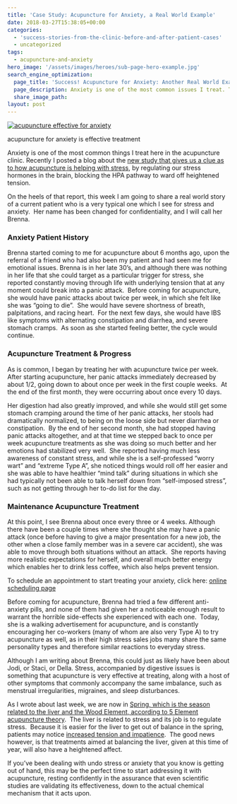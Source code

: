 ```yaml
---
title: 'Case Study: Acupuncture for Anxiety, a Real World Example'
date: 2018-03-27T15:38:05+00:00
categories:
  - 'success-stories-from-the-clinic-before-and-after-patient-cases'
  - uncategorized
tags:
  - acupuncture-and-anxiety
hero_image: '/assets/images/heroes/sub-page-hero-example.jpg'
search_engine_optimization:
  page_title: 'Success! Acupuncture for Anxiety: Another Real World Example '
  page_description: Anxiety is one of the most common issues I treat. This is the story of a typical successful case, as acupuncture is so effective for anxiety!
  share_image_path:
layout: post
---
```


<div id="attachment_2177"><a href="/assets/images/wp-content/uploads/2013/03/frustration-acupuncture.jpg"><img title="Acupuncture for Anxiety" alt="acupuncture effective for anxiety" srcset="/assets/images/wp-content/uploads/2013/03/frustration-acupuncture-150x99.jpg 150w, /assets/images/wp-content/uploads/2013/03/frustration-acupuncture.jpg 275w" sizes="(max-width: 150px) 100vw, 150px" src="/assets/images/wp-content/uploads/2013/03/frustration-acupuncture-150x99.jpg" /></a><p>acupuncture for anxiety is effective treatment</p></div>

Anxiety is one of the most common things I treat here in the acupuncture clinic. Recently I posted a blog about the [new study that gives us a clue as to how acupuncture is helping with stress](http://www.wisdomwaysacupuncture.com/2017/04/11/new-study-shows-how-acupuncture-helps-stress/), by regulating our stress hormones in the brain, blocking the HPA pathway to ward off heightened tension.

On the heels of that report, this week I am going to share a real world story of a current patient who is a very typical one which I see for stress and anxiety.&nbsp; Her name has been changed for confidentiality, and I will call her Brenna.&nbsp;

### Anxiety Patient History

Brenna started coming to me for acupuncture about 6 months ago, upon the referral of a friend who had also been my patient and had seen me for emotional issues. Brenna is in her late 30’s, and although there was nothing in her life that she could target as a particular trigger for stress, she reported constantly moving through life with underlying tension that at any moment could break into a panic attack.&nbsp; Before coming for acupuncture, she would have panic attacks about twice per week, in which she felt like she was “going to die”.&nbsp; She would have severe shortness of breath, palpitations, and racing heart.&nbsp; For the next few days, she would have IBS like symptoms with alternating constipation and diarrhea, and severe stomach cramps.&nbsp; As soon as she started feeling better, the cycle would continue.

### Acupuncture Treatment & Progress

As is common, I began by treating her with acupuncture twice per week.&nbsp; After starting acupuncture, her panic attacks immediately decreased by about 1/2, going down to about once per week in the first couple weeks.&nbsp; At the end of the first month, they were occurring about once every 10 days.&nbsp;

Her digestion had also greatly improved, and while she would still get some stomach cramping around the time of her panic attacks, her stools had dramatically normalized, to being on the loose side but never diarrhea or constipation.&nbsp; By the end of her second month, she had stopped having panic attacks altogether, and at that time we stepped back to once per week acupuncture treatments as she was doing so much better and her emotions had stabilized very well.&nbsp; She reported having much less awareness of constant stress, and while she is a self-professed “worry wart” and “extreme Type A”, she noticed things would roll off her easier and she was able to have healthier “mind talk” during situations in which she had typically not been able to talk herself down from “self-imposed stress”, such as not getting through her to-do list for the day.

### Maintenance Acupuncture Treatment

At this point, I see Brenna about once every three or 4 weeks. Although there have been a couple times where she thought she may have a panic attack (once before having to give a major presentation for a new job, the other when a close family member was in a severe car accident), she was able to move through both situations without an attack.&nbsp; She reports having more realistic expectations for herself, and overall much better energy which enables her to drink less coffee, which also helps prevent tension.

To schedule an appointment to start treating your anxiety, click here: [online scheduling page](http://www.wisdomwaysacupuncture.com/acupuncture-appointment-scheduling/ "Online Acupuncture Scheduling")

Before coming for acupuncture, Brenna had tried a few different anti-anxiety pills, and none of them had given her a noticeable enough result to warrant the horrible side-effects she experienced with each one.&nbsp; Today, she is a walking advertisement for acupuncture, and is constantly encouraging her co-workers (many of whom are also very Type A) to try acupuncture as well, as in their high stress sales jobs many share the same personality types and therefore similar reactions to everyday stress.

Although I am writing about Brenna, this could just as likely have been about Jodi, or Staci, or Della. Stress, accompanied by digestive issues is something that acupuncture is very effective at treating, along with a host of other symptoms that commonly accompany the same imbalance, such as menstrual irregularities, migraines, and sleep disturbances.

As I wrote about last week, we are now in [Spring, which is the season related to the liver and the Wood Element, according to 5 Element acupuncture theory](http://www.wisdomwaysacupuncture.com/2018/03/09/ready-set-wood-season-what-acupuncture-theory-has-to-say-about-spring/).&nbsp; The liver is related to stress and its job is to regulate stress.&nbsp; Because it is easier for the liver to get out of balance in the spring, patients may notice [increased tension and impatience](http://www.wisdomwaysacupuncture.com/2018/04/15/wood-element-agitation-tips/).&nbsp; The good news however, is that treatments aimed at balancing the liver, given at this time of year, will also have a heightened affect.

If you’ve been dealing with undo stress or anxiety that you know is getting out of hand, this may be the perfect time to start addressing it with acupuncture, resting confidently in the assurance that even scientific studies are validating its effectiveness, down to the actual chemical mechanism that it acts upon.

&nbsp;
